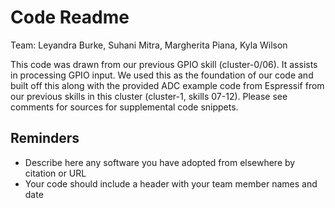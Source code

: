 # Code Readme

Team: Leyandra Burke, Suhani Mitra, Margherita Piana, Kyla Wilson

This code was drawn from our previous GPIO skill (cluster-0/06). It assists in processing GPIO input. We used this as the foundation of our code and built off this along with the provided ADC example code from Espressif from our previous skills in this cluster (cluster-1, skills 07-12). Please see comments for sources for supplemental code snippets.

## Reminders
- Describe here any software you have adopted from elsewhere by citation or URL
- Your code should include a header with your team member names and date


